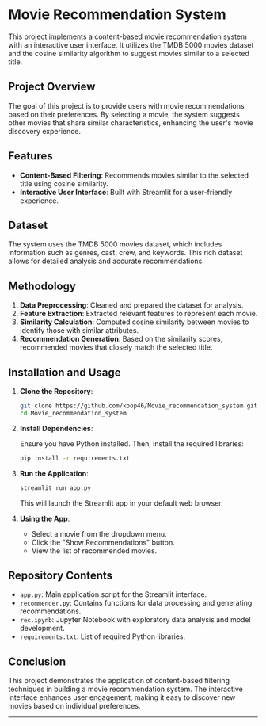 # Movie Recommendation System

This project implements a content-based movie recommendation system with an interactive user interface. It utilizes the TMDB 5000 movies dataset and the cosine similarity algorithm to suggest movies similar to a selected title.

## Project Overview

The goal of this project is to provide users with movie recommendations based on their preferences. By selecting a movie, the system suggests other movies that share similar characteristics, enhancing the user's movie discovery experience.

## Features

- **Content-Based Filtering**: Recommends movies similar to the selected title using cosine similarity.
- **Interactive User Interface**: Built with Streamlit for a user-friendly experience.

## Dataset

The system uses the TMDB 5000 movies dataset, which includes information such as genres, cast, crew, and keywords. This rich dataset allows for detailed analysis and accurate recommendations.

## Methodology

1. **Data Preprocessing**: Cleaned and prepared the dataset for analysis.
2. **Feature Extraction**: Extracted relevant features to represent each movie.
3. **Similarity Calculation**: Computed cosine similarity between movies to identify those with similar attributes.
4. **Recommendation Generation**: Based on the similarity scores, recommended movies that closely match the selected title.

## Installation and Usage

1. **Clone the Repository**:

   ```bash
   git clone https://github.com/koop46/Movie_recommendation_system.git
   cd Movie_recommendation_system
   ```

2. **Install Dependencies**:

   Ensure you have Python installed. Then, install the required libraries:

   ```bash
   pip install -r requirements.txt
   ```

3. **Run the Application**:

   ```bash
   streamlit run app.py
   ```

   This will launch the Streamlit app in your default web browser.

4. **Using the App**:

   - Select a movie from the dropdown menu.
   - Click the "Show Recommendations" button.
   - View the list of recommended movies.

## Repository Contents

- `app.py`: Main application script for the Streamlit interface.
- `recommender.py`: Contains functions for data processing and generating recommendations.
- `rec.ipynb`: Jupyter Notebook with exploratory data analysis and model development.
- `requirements.txt`: List of required Python libraries.

## Conclusion

This project demonstrates the application of content-based filtering techniques in building a movie recommendation system. The interactive interface enhances user engagement, making it easy to discover new movies based on individual preferences.

---
